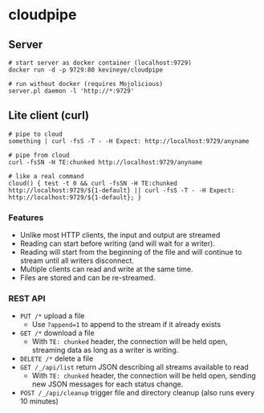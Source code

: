 # cloudpipe

## Server

    # start server as docker container (localhost:9729)
    docker run -d -p 9729:80 kevineye/cloudpipe
    
    # run without docker (requires Mojolicious)
    server.pl daemon -l 'http://*:9729'

## Lite client (curl)

    # pipe to cloud
    something | curl -fsS -T - -H Expect: http://localhost:9729/anyname
    
    # pipe from cloud
    curl -fsSN -H TE:chunked http://localhost:9729/anyname

    # like a real command
    cloud() { test -t 0 && curl -fsSN -H TE:chunked http://localhost:9729/${1-default} || curl -fsS -T - -H Expect: http://localhost:9729/${1-default}; }


### Features

 - Unlike most HTTP clients, the input and output are streamed
 - Reading can start before writing (and will wait for a writer).
 - Reading will start from the beginning of the file and will continue to stream until all writers disconnect.
 - Multiple clients can read and write at the same time.
 - Files are stored and can be re-streamed.

### REST API

 - `PUT /*` upload a file
   - Use `?append=1` to append to the stream if it already exists
 - `GET /*` download a file
   - With `TE: chunked` header, the connection will be held open, streaming data as long as a writer is writing.
 - `DELETE /*` delete a file
 - `GET /_/api/list` return JSON describing all streams available to read
   - With `TE: chunked` header, the connection will be held open, sending new JSON messages for each status change.
 - `POST /_/api/cleanup` trigger file and directory cleanup (also runs every 10 minutes)
